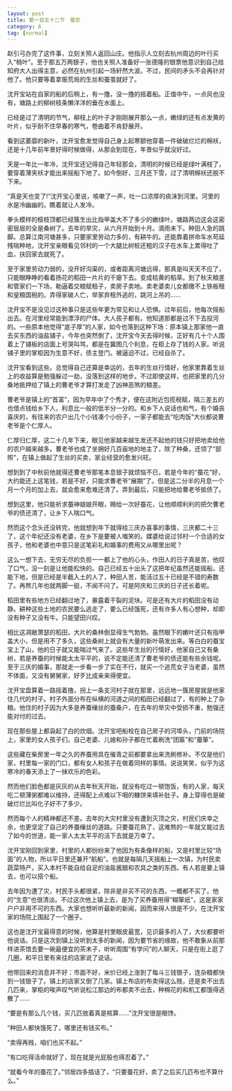 ```yaml
---
layout: post
title: 第一百五十二节　蚕农
category: 6
tag: [normal]
---
```


赵引弓办完了这件事，立刻关照人返回山庄。他指示人立刻去杭州周边的叶行买入“梢叶”。至于那五万两银子，他也关照人准备好一张德隆的银票他意识到自己给知府大人出得主意，必然在杭州引起一场轩然大波。不过，民间的矛头不会再针对他了。他只要等着拿赈荒局的生丝和蚕茧就好了。

沈开宝站在自家的船的后稍上，有一撸，没一撸的摇着船。正值中午，一点风也没有，塘路上的柳树枝条懒洋洋的垂在水面上。

已经是过了清明的节气，柳枝上的叶子才刚刚展开那么一点，嫩绿的还有点发黄的叶片，似乎耐不住早春的寒气，卷曲着不肯舒展开。

看到这萎靡的新叶，沈开宝愈发觉得自己身上起寒颤他穿着一件破破烂烂的棉袄，还是十几年前年景好得时候做得，从那会到现在，年景似乎就没好过。

天是一年比一年冷，沈开宝还记得自己年轻那会，清明的时候已经是绿叶满枝了，要穿着薄夹袄才能出来摇船下地了。如今倒好，三月还下雪，过了清明棉袄还脱不下来。

“真是天也变了!”沈开宝心里说，咳嗽了一声，吐一口浓厚的痰沫到河里。河里的水是冷幽幽的。瞧着就让人发冷。

拳头模样的桠枝顶都已经簇生出比指甲盖大不了多少的嫩绿叶。塘路两边这会这密密层层的全是桑树了。去年的旱灾，从六月开始到十月。滴雨未下。种田人急的跳脚。总算江南河塘甚多，只要家里劳动力多的，有耕牛的。还能靠着拼命车水苟延残喘种地，沈开宝亲眼看见邻村的一个大腿比树桩还粗的汉子在水车上累得吐了血，扶回家去就死了。

至于家里劳动力弱的，没开好沟渠的，或者距离河塘远得，那真是叫天天不应了，只能眼睁睁的看着扬花的稻田一片片的干瘪下去。变成枯黄的稻草。到了秋天粮差和管家们一下场，勒逼着交粮赋租子，卖房子卖地。卖老婆卖儿女都缴不上铁板租和皇粮国税的。弄得家破人亡，举家弃租外逃的，跳河上吊的……

沈开宝不是没见过这种事只是这些年更为常见和让人恐惧。过年前后，他每次摇船出去。在河里经常能到漂浮的尸体。大人孩子都有。他知道那都是过不下去投河的。一些原本他觉得“底子厚”的人家，如今也落到这种下场：原本镇上那家他一直去买东西的油盐铺子，今年也突然倒了，沈开宝今天去得时候，正好有几十个人围着上了铺板的店面上号哭叫骂，都是在冀图几个利息，在柜上存了钱的人家。听说铺子里的掌柜因为生意不好，债主登门。被逼迫不过，已经自杀了。

沈开宝看到这些。总觉得自己还算是幸运的，去年的生丝行情好，他家里靠着生丝上的收益算是勉强躲过一劫，没落到这样的地步。不过即使这样，也把家里的几分桑地抵押给了镇上的曹老爷才算打发走了凶神恶煞的粮差。

曹老爷是镇上的“首富”，因为早年中了个秀才，便在这附近包揽税赋，隔三差五的也借点钱给乡下人，利息比一般的低半分一分的。和乡下人说话也和气，有个婚丧喜庆的，有往来的农户出几个小钱凑个小份子，一家子都能去“吃肉饭”大伙都说曹老爷是个仁厚人。

仁厚归仁厚，这二十几年下来，眼见他家越来越生发还不起他的钱只好把地卖给他的农户越来越多。曹老爷也成了坐拥好几百亩地的地主了，除了种桑，还领了“部照”，在镇上做起了生丝的买卖，家业经营的愈发兴旺。

想到到了中秋前他就得还曹老爷那笔本息银子就烦恼不已，若是今年的“蚕花”好，大约能还上这笔钱，若是不好，只能求曹老爷“展期”了。但是这二分半的月息一个月一个月的加上去，就会愈来愈难还清了。弄到最后，只能把地给曹老爷抵债了。

想到这里，他只能祈求蚕神娘娘开眼，赐给一次好蚕花，让他顺顺利利的把欠曹老爷的债还清了，让乡下人喘口气。

然而这个念头还没转完，他就想到年下就得给三庆办喜事的事情，三庆都二十三了，这个年纪还没有老婆，在乡下是要被人嗤笑的。媒婆给说过邻村一个合适的女孩子，他和老婆也中意只是这笔彩礼和婚事的费用又从哪里出呢？

这么一想下去，无穷无尽的负担一一都上了他的心头，作田人的日子真是苦，他叹了口气，没一刻是让他能松快的。自己已经五十出头了这把年纪虽然还能摇船，还能下地，但是已经是半截入土的人了，种田人苦，能活过五十已经是不错的寿数了。再熬几年也就两脚一挺，不闻不问了。可是阿庆和三庆的日子还长着呢。

稻田里有些地方已经翻过地了，暴露着干裂的泥块。可是还有大片的稻田没有动静。耕种这些土地的农民要么逃走了，要么已经饿死，还有许多人有心想种，却即没有种子又没有牛。只能望田兴叹。

相比这凋敝萧瑟的稻田，大片的桑林倒显得生气勃勃。虽然眼下的嫩叶还只有指甲盖大小，但是用不了多久，这些桑树上就会有大量的新叶萌发出来。等白白的蚕宝宝上了山，他的日子就又能喘过气来了。这些年生丝的行情好，他家自己又有桑树，若是养蚕的时候能太太平平的，说不定能还清了曹老爷的债还能有些余钱呢。至于三庆的婚事，那就走一步看一步了实在不行，就买一个逃荒女子当老婆，虽然不体面，又没有舅舅家，好歹比成亲来得便宜。

沈开宝盘算着一路摇着撸，拐上一条支河村子就在那里，远远地一簇房屋就是他家住几代的村子。村子外面分布在纵横的河道之间的稻田已经翻过了，有的种上了杂粮。他住的村子因为大多是养蚕缫丝的蚕桑户，在去年的旱灾中受损不重，勉强还能对付的过去。

现在那些屋上都袅起了白的炊烟。沈开宝吧船栓在自己房子的河埠头，门前的场院上，家里的女人孩子们，自己老婆、儿媳和孙子都在忙着刷洗“团匾”和“蚕箪”。

这些藏在柴房里一年之久的养蚕用具在催青之前都要拿出来洗刷修补。不仅是他们家，村里每一家的门口，都有女人和孩子在做着同样的事情。说说笑笑，似乎为这寒冷的春天添上了一抹欢乐的色彩。

然而他们脸色都是灰灰的从去年秋天开始，就没有吃过一顿饱饭，有的人家，每天吃二顿薄粥都难以维持，还得配上点难以下咽的糠饼来填补肚子。身上穿得也是破破烂烂比叫化子好不了多少。

然而每个人的精神都还不差。去年的大灾村里没有遭到灭顶之灾，村民们庆幸之余，也更坚定了自己的养蚕缫丝的道路。只要蚕花熟了，这难熬的一年就又能过去了如今的世道，能一家人太太平平的活下去就是万幸了。

沈开宝刚回到家里，村里的人都纷纷来了他因为有条像样的船，又是村里比较“场面”的人物，所以平日里还兼开“航船”。也就是每隔几天摇船上一次镇，为村民卖蔬菜特产，买入本村不能自给自足的油盐酱醋和农具之类的东西。有人若是要上镇去，也可以搭个船。

去年因为遭了灾，村民手头都很紧，除非是非买不可的东西，一概都不买了。他的“生意”也很清淡。不过这次他上镇上去，是为了买养蚕用得“糊箪纸”，这是家家户户非用不可的东西。大家也想听听最新的新闻，因而来得人很是不少。在沈开宝家的场院上围起了一个圈子。

这也是沈开宝最得意的时候，他算是村里眼皮最宽，见识最多的人了，大伙都要听他说话。只是这次到镇上没听到太多的新闻，因为要节省的缘故，他不敢象从前那样进茶馆去要一碗最便宜的茶末子，听听周围“有学问”的人聊天，只是在街上逛了几圈，和平日里有来往的店家说了说话。

他带回来的消息并不好：市面不好，米价已经上涨到了每斗三钱银子，连杂粮都快到一钱银子了。镇上的店家又倒了几家。镇上布店的布卖得这么贱，还是卖不出去几匹来，掌柜的唉声叹气听说松江那边的布都卖不出去，种棉花的和机工都饿得逃散了……

“要是有那么几个钱，买几匹放着真是核算……”沈开宝很是眼馋。

“种田人都快饿死了，哪里还有钱买布。”

“卖得再贱，咱们也买不起。”

“有口吃得活命就好了，现在就是光屁股也得忍着了。”

“就看今年的蚕花了。”邻居四多插话了，“只要蚕花好，卖了之后买几匹布也不算什么。”

